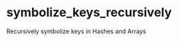 symbolize_keys_recursively
==========================

Recursively symbolize keys in Hashes and Arrays

